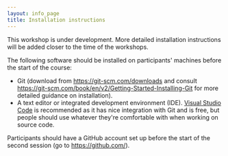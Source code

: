 ```yaml
---
layout: info_page
title: Installation instructions
---
```


This workshop is under development. More detailed installation instructions
will be added closer to the time of the workshops.

The following software should be installed on participants' machines before
the start of the course:
* Git (download from <a href="https://git-scm.com/downloads" target="_blank">https://git-scm.com/downloads</a>
  and consult
  <a href="https://git-scm.com/book/en/v2/Getting-Started-Installing-Git" target="_blank">https://git-scm.com/book/en/v2/Getting-Started-Installing-Git</a>
  for more detailed guidance on installation).
* A text editor or integrated development environment (IDE).
  <a href="https://code.visualstudio.com/" target="_blank">Visual Studio Code</a>
  is recommended as it has nice integration with Git and is free, but people
  should use whatever they're comfortable with when working on source code.

Participants should have a GitHub account set up before the start of the
second session (go to <a href="https://github.com/" target="_blank">https://github.com/</a>).
